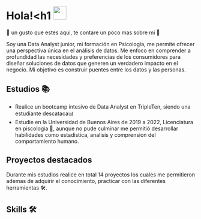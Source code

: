 # Hola!<h1 <img src="https://media.giphy.com/media/hvRJCLFzcasrR4ia7z/giphy.gif" width="35"></h1>👋 un gusto que estes aqui, te contare un poco mas sobre mi 💫
Soy una Data Analyst junior, mi formación en Psicología, me permite ofrecer una perspectiva única en el análisis de datos. Me enfoco en comprender a profundidad las necesidades y preferencias de los consumidores para diseñar soluciones de datos que generen un verdadero impacto en el negocio. Mi objetivo es construir puentes entre los datos y las personas.

## Estudios 📚
- Realice un bootcamp intesivo de Data Analyst en TripleTen, siendo una estudiante descataca📊
- Estudie en la Universidad de Buenos Aires de 2019 a 2022, Licenciatura en piscologia 🧠, aunque no pude culminar me permitió desarrollar habilidades como estadistica, analisis y comprension del comportamiento humano.


## Proyectos destacados 
Durante mis estudios realice en total 14 proyectos los cuales me permitieron ademas de adquirir el conocimiento, practicar con las diferentes herramientas 🛠️. 

## Skills 🛠️
